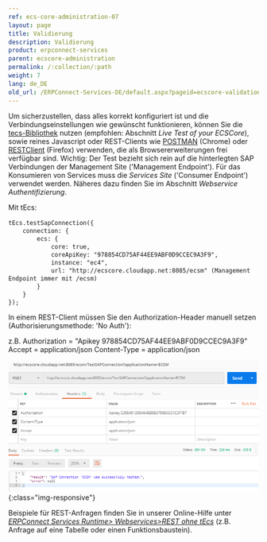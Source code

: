 ```yaml
---
ref: ecs-core-administration-07
layout: page
title: Validierung
description: Validierung
product: erpconnect-services
parent: ecscore-administration
permalink: /:collection/:path
weight: 7
lang: de_DE
old_url: /ERPConnect-Services-DE/default.aspx?pageid=ecscore-validation
---
```


Um sicherzustellen, dass alles korrekt konfiguriert ist und die Verbindungseinstellungen wie gewünscht funktionieren, können Sie die [tecs-Bibliothek](http://static.theobald-software.com/theobald.ecs.micro/) nutzen (empfohlen: Abschnitt *Live Test of your ECSCore*), sowie reines Javascript oder REST-Clients wie [POSTMAN](https://chrome.google.com/webstore/detail/postman/fhbjgbiflinjbdggehcddcbncdddomop) (Chrome) oder [RESTClient](https://addons.mozilla.org/de/firefox/addon/restclient/) (Firefox) verwenden, die als Browsererweiterungen frei verfügbar sind.
Wichtig: Der Test bezieht sich rein auf die hinterlegten SAP Verbindungen der Management Site ('Management Endpoint'). Für das Konsumieren von Services muss die *Services Site* ('Consumer Endpoint') verwendet werden. Näheres dazu finden Sie im Abschnitt *Webservice Authentifizierung*.  

Mit tEcs:
```
tEcs.testSapConnection({
    connection: {
        ecs: {
            core: true,
            coreApiKey: "978854CD75AF44EE9ABF0D9CCEC9A3F9", 
            instance: "ec4",
            url: "http://ecscore.cloudapp.net:8085/ecsm" (Management Endpoint immer mit /ecsm)
        }
    }
});
```

In einem REST-Client müssen Sie den Authorization-Header manuell setzen (Authorisierungsmethode: 'No Auth'):

z.B.
Authorization = "Apikey 978854CD75AF44EE9ABF0D9CCEC9A3F9"
Accept = application/json
Content-Type = application/json 

![ecscore-restclienttest](/img/content/ecscore_restclienttest.png){:class="img-responsive"}

Beispiele für REST-Anfragen finden Sie in unserer Online-Hilfe unter *[ERPConnect Services Runtime> Webservices>REST ohne tEcs](../../ecs-de/ecs-runtime/ecs-webservices/rest-ohne-tecs)* (z.B. Anfrage auf eine Tabelle oder einen Funktionsbaustein).

